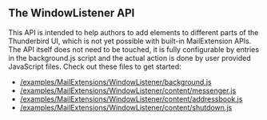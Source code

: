## The WindowListener API

This API is intended to help authors to add elements to different parts of the Thunderbird UI, which is not yet possible with built-in MailExtension APIs. The API itself does not need to be touched, it is fully configurable by entries in the background.js script and the actual action is done by user provided JavaScript files. Check out these files to get started:

* [/examples/MailExtensions/WindowListener/background.js](background.js)
* [/examples/MailExtensions/WindowListener/content/messenger.js](messenger.js)
* [/examples/MailExtensions/WindowListener/content/addressbook.js](addressbook.js)
* [/examples/MailExtensions/WindowListener/content/shutdown.js](shutdown.js)

